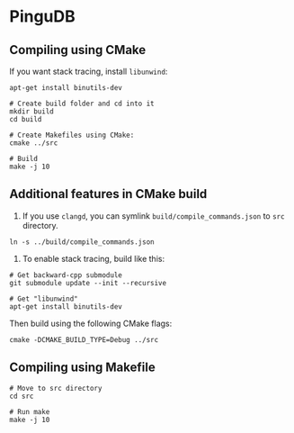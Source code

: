 # PinguDB

## Compiling using CMake

If you want stack tracing, install `libunwind`:

```
apt-get install binutils-dev
```

```
# Create build folder and cd into it
mkdir build
cd build

# Create Makefiles using CMake:
cmake ../src

# Build
make -j 10
```

## Additional features in CMake build

1. If you use `clangd`, you can symlink `build/compile_commands.json` to `src`
directory.

```
ln -s ../build/compile_commands.json
```

1. To enable stack tracing, build like this:

```
# Get backward-cpp submodule
git submodule update --init --recursive

# Get "libunwind"
apt-get install binutils-dev
```

Then build using the following CMake flags:

```
cmake -DCMAKE_BUILD_TYPE=Debug ../src
```

## Compiling using Makefile

```
# Move to src directory
cd src

# Run make
make -j 10
```
